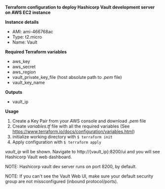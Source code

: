 **Terraform configuration to deploy Hashicorp Vault development server on AWS EC2 instance**

**Instance details**

- AMI: ami-466768ac
- Type: t2.micro
- Name: Vault

**Required Terraform variables**

- aws_key
- aws_secret
- aws_region
- vault_private_key_file (host absolute path to *.pem* file)
- vault_key_name

**Outputs**

- vault_ip

**Usage**

1. Create a Key Pair from your AWS console and download *.pem* file
1. Create *variables.tf* file with all the required variables (See https://www.terraform.io/docs/configuration/variables.html)
2. initialize working directory with `$ terraform init`
3. Apply configuration with `$ terraform apply`

*vault_ip* will be shown. Navigate to http://{vault_ip}:8200/ui and you will see Hashicorp Vault web dashboard.

NOTE: Hashicorp vault dev server runs on port 8200, by default.

NOTE: If you can't see the Vault Web UI, make sure your default security group are not missconfigured (inbound protocol/ports).
